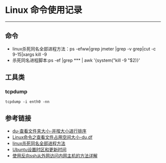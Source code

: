 # Linux 命令使用记录
***
## 命令
- linux杀死同名全部进程方法：ps -efww|grep jmeter |grep -v grep|cut -c 9-15|xargs kill -9
- 杀死同名进程脚本:ps -ef |grep *** | awk '{system("kill -9 "$2)}'

## 工具类
### tcpdump
```
tcpdump -i enth0 -nn
```

## 参考链接
- [du-查看文件夹大小-并按大小进行排序](https://blog.csdn.net/jiaobuchong/article/details/50272761)
- [Linux命令之查看文件占用空间大小-du,df](https://blog.csdn.net/wangjunjun2008/article/details/19840671)
- [linux杀死同名全部进程方法](https://blog.csdn.net/hqzxsc2006/article/details/54614589)
- [Ubuntu设置时区和更新时间](https://blog.csdn.net/qq_20480611/article/details/50325653)
- [使用反向ssh从外网访问内网主机的方法详解](https://www.jb51.net/article/112524.htm)
